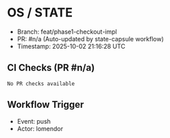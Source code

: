 # OS / STATE
- Branch: feat/phase1-checkout-impl
- PR: #n/a (Auto-updated by state-capsule workflow)
- Timestamp: 2025-10-02 21:16:28 UTC

## CI Checks (PR #n/a)
```
No PR checks available
```

## Workflow Trigger
- Event: push
- Actor: lomendor
